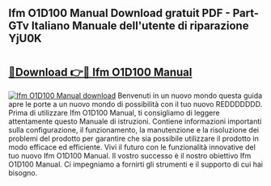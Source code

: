 ## Ifm O1D100 Manual Download gratuit PDF - Part-GTv Italiano Manuale dell'utente di riparazione YjU0K

# <h2><a href="http://dfae7z.blite.top/?on=Ifm+O1D100+Manual">🔗Download 👉🔴 Ifm O1D100 Manual</a></h2>

[![Ifm O1D100 Manual download](https://i.imgur.com/lujVjoI.png)](http://dfae7z.blite.top/?on=Ifm+O1D100+Manual)
Benvenuti in un nuovo mondo questa guida apre le porte a un nuovo mondo di possibilità con il tuo nuovo REDDDDDDD. Prima di utilizzare Ifm O1D100 Manual, ti consigliamo di leggere attentamente questo Manuale di istruzioni. Contiene informazioni importanti sulla configurazione, il funzionamento, la manutenzione e la risoluzione dei problemi del prodotto per garantire che sia possibile utilizzare il prodotto in modo efficace ed efficiente. Vivi il futuro con le funzionalità innovative del tuo nuovo Ifm O1D100 Manual. Il vostro successo è il nostro obiettivo Ifm O1D100 Manual. Ci impegniamo a fornirti gli strumenti e il supporto di cui hai bisogno.
